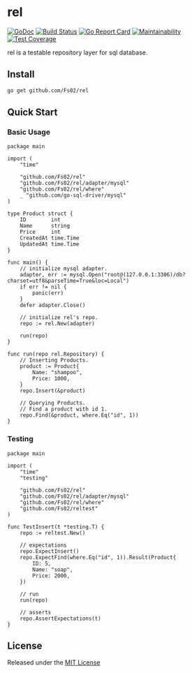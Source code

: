 # rel
[![GoDoc](https://godoc.org/github.com/Fs02/rel?status.svg)](https://godoc.org/github.com/Fs02/rel) [![Build Status](https://travis-ci.com/Fs02/rel.svg?branch=master)](https://travis-ci.com/Fs02/rel) [![Go Report Card](https://goreportcard.com/badge/github.com/Fs02/rel)](https://goreportcard.com/report/github.com/Fs02/rel) [![Maintainability](https://api.codeclimate.com/v1/badges/d487e2be0ed7b0b1fed1/maintainability)](https://codeclimate.com/github/Fs02/rel/maintainability) [![Test Coverage](https://api.codeclimate.com/v1/badges/d487e2be0ed7b0b1fed1/test_coverage)](https://codeclimate.com/github/Fs02/rel/test_coverage)

rel is a testable repository layer for sql database. 

## Install

```bash
go get github.com/Fs02/rel
```

## Quick Start

### Basic Usage
```golang
package main

import (
	"time"

	"github.com/Fs02/rel"
	"github.com/Fs02/rel/adapter/mysql"
	"github.com/Fs02/rel/where"
	_ "github.com/go-sql-driver/mysql"
)

type Product struct {
	ID        int
	Name      string
	Price     int
	CreatedAt time.Time
	UpdatedAt time.Time
}

func main() {
	// initialize mysql adapter.
	adapter, err := mysql.Open("root@(127.0.0.1:3306)/db?charset=utf8&parseTime=True&loc=Local")
	if err != nil {
		panic(err)
	}
	defer adapter.Close()

	// initialize rel's repo.
	repo := rel.New(adapter)

	run(repo)
}

func run(repo rel.Repository) {
	// Inserting Products.
	product := Product{
		Name: "shampoo",
		Price: 1000,
	}
	repo.Insert(&product)

	// Querying Products.
	// Find a product with id 1.
	repo.Find(&product, where.Eq("id", 1))
}
```

### Testing

```golang
package main

import (
	"time"
	"testing"

	"github.com/Fs02/rel"
	"github.com/Fs02/rel/adapter/mysql"
	"github.com/Fs02/rel/where"
	"github.com/Fs02/reltest"
)

func TestInsert(t *testing.T) {
	repo := reltest.New()
	
	// expectations
	repo.ExpectInsert()
	repo.ExpectFind(where.Eq("id", 1)).Result(Product{
		ID: 5,
		Name: "soap",
		Price: 2000,
	})
	
	// run
	run(repo)
	
	// asserts
	repo.AssertExpectations(t)
}
```

## License

Released under the [MIT License](https://github.com/Fs02/rel/blob/master/LICENSE)
